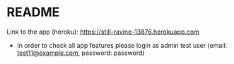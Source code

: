 # README

Link to the app (heroku): https://still-ravine-13876.herokuapp.com

* In order to check all app features please login as admin test user (email: test11@example.com, password:  password)

